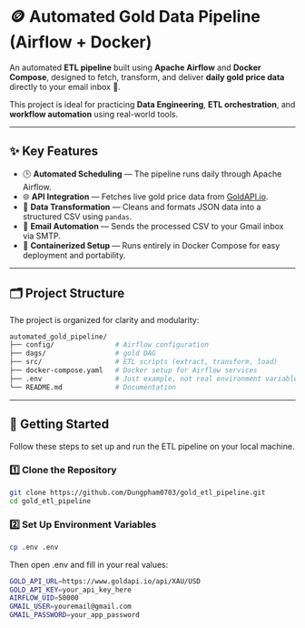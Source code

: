 # 🪙 Automated Gold Data Pipeline (Airflow + Docker)

An automated **ETL pipeline** built using **Apache Airflow** and **Docker Compose**, designed to fetch, transform, and deliver **daily gold price data** directly to your email inbox 📧.

This project is ideal for practicing **Data Engineering**, **ETL orchestration**, and **workflow automation** using real-world tools.

---

## ✨ Key Features

* 🕒 **Automated Scheduling** — The pipeline runs daily through Apache Airflow.
* 🌐 **API Integration** — Fetches live gold price data from [GoldAPI.io](https://www.goldapi.io/).
* 🧮 **Data Transformation** — Cleans and formats JSON data into a structured CSV using `pandas`.
* 📧 **Email Automation** — Sends the processed CSV to your Gmail inbox via SMTP.
* 🐳 **Containerized Setup** — Runs entirely in Docker Compose for easy deployment and portability.

---

## 🗂 Project Structure

The project is organized for clarity and modularity:

```bash
automated_gold_pipeline/
├── config/               # Airflow configuration
├── dags/                 # gold DAG
├── src/                  # ETL scripts (extract, transform, load)
├── docker-compose.yaml   # Docker setup for Airflow services
├── .env                  # Just example, not real environment variables
└── README.md             # Documentation
```
---

## 🚀 Getting Started

Follow these steps to set up and run the ETL pipeline on your local machine.

### 1️⃣ Clone the Repository

```bash
git clone https://github.com/Dungpham0703/gold_etl_pipeline.git
cd gold_etl_pipeline
```

### 2️⃣ Set Up Environment Variables
```bash
cp .env .env
```
Then open .env and fill in your real values:
```bash
GOLD_API_URL=https://www.goldapi.io/api/XAU/USD
GOLD_API_KEY=your_api_key_here
AIRFLOW_UID=50000
GMAIL_USER=youremail@gmail.com
GMAIL_PASSWORD=your_app_password
```
